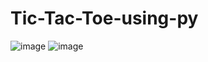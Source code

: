 # Tic-Tac-Toe-using-py
![image](https://github.com/user-attachments/assets/2dc6049c-74f4-4302-8289-cd901ef14557)
![image](https://github.com/user-attachments/assets/3149bbd0-1a04-409a-bd27-67da980218f0)
